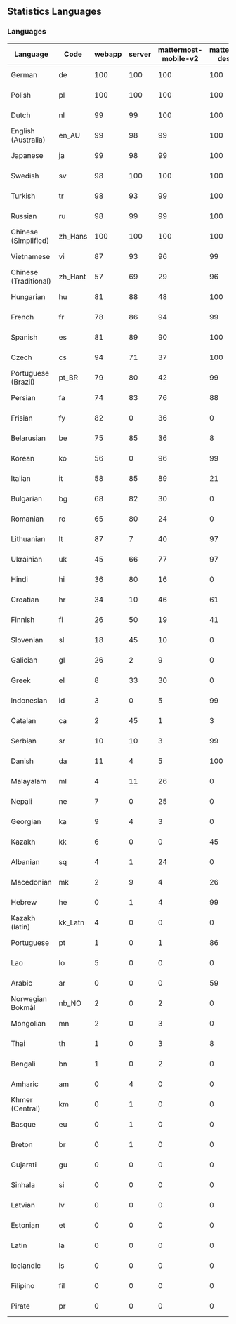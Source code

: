 ## Statistics Languages ##
###  Languages  ###
|Language|Code|webapp|server|mattermost-mobile-v2|mattermost-desktop|playbook-webapp|calls-webapp|Total|Last Modified|
|---|---|---|---|---|---|---|---|---|---|
|German|de| 100| 100| 100| 100| 0| 100| 100|2024-03-21T15:03:15.360946Z|
|Polish|pl| 100| 100| 100| 100| 0| 100| 100|2024-03-22T07:24:10.946302Z|
|Dutch|nl| 99| 99| 100| 100| 0| 100| 99|2024-03-22T15:03:16.746259Z|
|English (Australia)|en_AU| 99| 98| 99| 100| 0| 0| 99|2024-03-20T14:32:06.166921Z|
|Japanese|ja| 99| 98| 99| 100| 0| 97| 99|2024-03-20T14:33:02.246771Z|
|Swedish|sv| 98| 100| 100| 100| 0| 89| 98|2024-03-22T19:45:22.312977Z|
|Turkish|tr| 98| 93| 99| 100| 0| 100| 97|2024-03-20T14:34:25.152885Z|
|Russian|ru| 98| 99| 99| 100| 0| 68| 95|2024-03-20T14:34:04.095170Z|
|Chinese (Simplified)|zh_Hans| 100| 100| 100| 100| 0| 100| 95|2024-03-21T15:03:15.897264Z|
|Vietnamese|vi| 87| 93| 96| 99| 0| 89| 90|2024-03-20T14:34:31.379793Z|
|Chinese (Traditional)|zh_Hant| 57| 69| 29| 96| 0| 15| 87|2024-03-20T14:34:37.575088Z|
|Hungarian|hu| 81| 88| 48| 100| 0| 0| 80|2024-03-20T14:32:49.316723Z|
|French|fr| 78| 86| 94| 99| 0| 52| 79|2024-03-20T14:32:28.132457Z|
|Spanish|es| 81| 89| 90| 100| 0| 25| 79|2024-03-22T23:59:41.141397Z|
|Czech|cs| 94| 71| 37| 100| 0| 97| 78|2024-03-20T19:03:16.520709Z|
|Portuguese (Brazil)|pt_BR| 79| 80| 42| 99| 0| 89| 76|2024-03-20T14:33:55.128789Z|
|Persian|fa| 74| 83| 76| 88| 0| 0| 73|2024-03-20T14:32:18.381438Z|
|Frisian|fy| 82| 0| 36| 0| 0| 0| 72|2024-03-20T14:32:31.195358Z|
|Belarusian|be| 75| 85| 36| 8| 0| 0| 71|2024-03-20T14:31:37.961392Z|
|Korean|ko| 56| 0| 96| 99| 0| 89| 67|2024-03-20T14:33:17.238619Z|
|Italian|it| 58| 85| 89| 21| 0| 21| 67|2024-03-20T14:32:59.097775Z|
|Bulgarian|bg| 68| 82| 30| 0| 0| 0| 66|2024-03-20T14:31:40.971260Z|
|Romanian|ro| 65| 80| 24| 0| 0| 0| 63|2024-03-20T14:34:01.051266Z|
|Lithuanian|lt| 87| 7| 40| 97| 0| 80| 62|2024-03-20T14:33:26.369543Z|
|Ukrainian|uk| 45| 66| 77| 97| 0| 0| 56|2024-03-20T14:34:28.283187Z|
|Hindi|hi| 36| 80| 16| 0| 0| 0| 44|2024-03-20T14:32:42.646766Z|
|Croatian|hr| 34| 10| 46| 61| 0| 97| 35|2024-03-20T14:32:45.881379Z|
|Finnish|fi| 26| 50| 19| 41| 0| 0| 32|2024-03-20T14:32:21.546122Z|
|Slovenian|sl| 18| 45| 10| 0| 0| 0| 22|2024-03-20T14:34:10.030763Z|
|Galician|gl| 26| 2| 9| 0| 0| 0| 17|2024-03-20T14:32:34.412700Z|
|Greek|el| 8| 33| 30| 0| 0| 0| 17|2024-03-20T14:32:03.152751Z|
|Indonesian|id| 3| 0| 5| 99| 0| 0| 14|2024-03-20T14:32:52.692422Z|
|Catalan|ca| 2| 45| 1| 3| 0| 0| 13|2024-03-20T14:31:50.561613Z|
|Serbian|sr| 10| 10| 3| 99| 0| 0| 12|2024-03-20T14:34:15.756314Z|
|Danish|da| 11| 4| 5| 100| 0| 0| 11|2024-03-20T14:31:56.862035Z|
|Malayalam|ml| 4| 11| 26| 0| 0| 0| 9|2024-03-20T14:33:34.309467Z|
|Nepali|ne| 7| 0| 25| 0| 0| 0| 7|2024-03-20T14:33:43.114853Z|
|Georgian|ka| 9| 4| 3| 0| 0| 0| 7|2024-03-20T14:33:05.004838Z|
|Kazakh|kk| 6| 0| 0| 45| 0| 0| 6|2024-03-20T14:33:08.068375Z|
|Albanian|sq| 4| 1| 24| 0| 0| 0| 5|2024-03-20T14:34:12.941072Z|
|Macedonian|mk| 2| 9| 4| 26| 0| 0| 5|2024-03-20T14:33:31.681782Z|
|Hebrew|he| 0| 1| 4| 99| 0| 0| 4|2024-03-20T14:32:39.833031Z|
|Kazakh (latin)|kk_Latn| 4| 0| 0| 0| 0| 0| 4|2024-03-20T14:33:10.649213Z|
|Portuguese|pt| 1| 0| 1| 86| 0| 0| 3|2024-03-20T14:33:57.987323Z|
|Lao|lo| 5| 0| 0| 0| 0| 0| 3|2024-03-20T14:33:23.162254Z|
|Arabic|ar| 0| 0| 0| 59| 0| 0| 2|2024-03-20T14:31:34.967140Z|
|Norwegian Bokmål|nb_NO| 2| 0| 2| 0| 0| 0| 2|2024-03-20T14:33:40.005674Z|
|Mongolian|mn| 2| 0| 3| 0| 0| 0| 2|2024-03-20T14:33:37.554652Z|
|Thai|th| 1| 0| 3| 8| 0| 0| 1|2024-03-22T07:24:16.147250Z|
|Bengali|bn| 1| 0| 2| 0| 0| 0| 1|2024-03-20T14:31:44.059099Z|
|Amharic|am| 0| 4| 0| 0| 0| 0| 1|2024-03-20T14:31:31.901691Z|
|Khmer (Central)|km| 0| 1| 0| 0| 0| 0| 0|2024-03-20T14:33:14.052288Z|
|Basque|eu| 0| 1| 0| 0| 0| 0| 0|2024-03-20T14:32:15.506645Z|
|Breton|br| 0| 1| 0| 0| 0| 0| 0|2024-03-20T14:31:47.240399Z|
|Gujarati|gu| 0| 0| 0| 0| 0| 0| 0|2024-03-20T14:32:37.205668Z|
|Sinhala|si| 0| 0| 0| 0| 0| 0| 0|2024-03-20T14:34:06.754820Z|
|Latvian|lv| 0| 0| 0| 0| 0| 0| 0|2024-03-20T14:33:28.813950Z|
|Estonian|et| 0| 0| 0| 0| 0| 0| 0|2024-03-20T14:32:12.332928Z|
|Latin|la| 0| 0| 0| 0| 0| 0| 0|2024-03-20T14:33:20.426862Z|
|Icelandic|is| 0| 0| 0| 0| 0| 0| 0|2024-03-20T14:32:56.052824Z|
|Filipino|fil| 0| 0| 0| 0| 0| 0| 0|2024-03-20T14:32:24.751351Z|
|Pirate|pr| 0| 0| 0| 0| 0| 0| 0|2024-03-20T14:33:51.997520Z|
